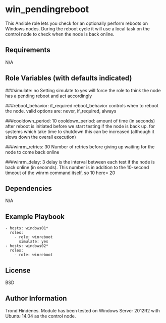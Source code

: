 win_pendingreboot
=========

This Ansible role lets you check for an optionally perform reboots on Windows nodes. During the reboot cycle it will use a local task on the control node to check when the node is back online.


Requirements
------------

N/A

Role Variables (with defaults indicated)
--------------

###simulate: no
Setting simulate to yes will force the role to think the node has a pending reboot and act accordingly

###reboot_behavior: if_required
reboot_behavior controls when to reboot the node. valid options are: never, if_required, always

###cooldown_period: 10
cooldown_period: amount of time (in seconds) after reboot is initiated before we start testing if the node is back up.
for systems which take time to shutdown this can be increased (although it slows down the overall execution)

###winrm_retries: 30
Number of retries before giving up waiting for the node to come back online

###winrm_delay: 3
delay is the interval between each test if the node is back online (in seconds).
This number is in addition to the 10-second timeout of the winrm command itself, so 10 here= 20


Dependencies
------------

N/A

Example Playbook
----------------

    - hosts: windows01*
      roles:
        - role: winreboot
          simulate: yes
    - hosts: windows02*
      roles:
        - role: winreboot

License
-------

BSD

Author Information
------------------

Trond Hindenes. Module has been tested on Windows Server 2012R2 with Ubuntu 14.04 as the control node.
